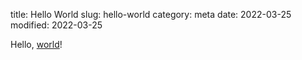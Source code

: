 title: Hello World
slug: hello-world
category: meta
date: 2022-03-25
modified: 2022-03-25

Hello, [world](https://youtu.be/F-X4SLhorvw?t=26)!